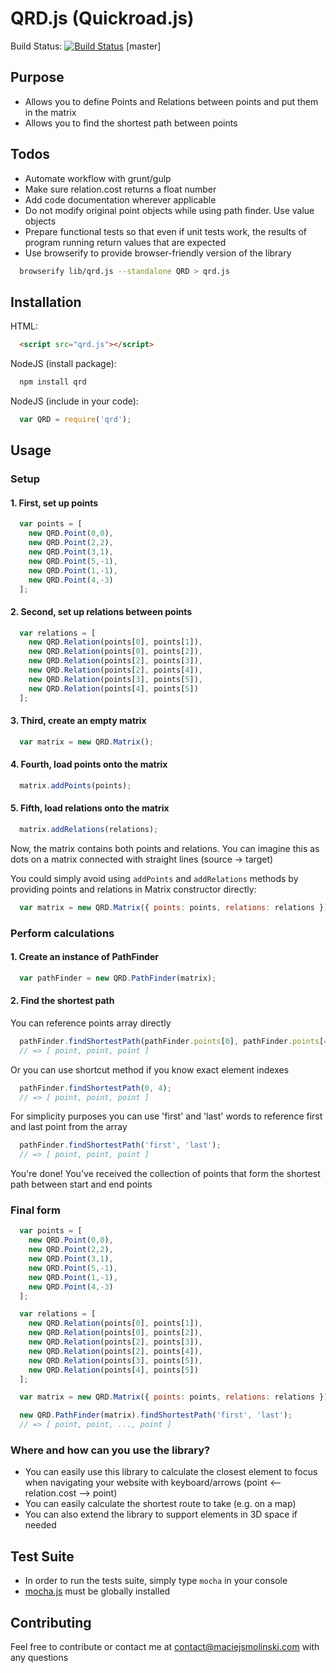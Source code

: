 # QRD.js (Quickroad.js)

Build Status: [![Build Status](https://travis-ci.org/maciejsmolinski/qrd.js.svg?branch=master)](https://travis-ci.org/maciejsmolinski/qrd.js) [master]

## Purpose

* Allows you to define Points and Relations between points and put them in the matrix
* Allows you to find the shortest path between points


## Todos


* Automate workflow with grunt/gulp
* Make sure relation.cost returns a float number
* Add code documentation wherever applicable
* Do not modify original point objects while using path finder. Use value objects
* Prepare functional tests so that even if unit tests work, the results of program running return values that are expected
* Use browserify to provide browser-friendly version of the library
``` bash
  browserify lib/qrd.js --standalone QRD > qrd.js
```

## Installation

HTML:

``` html
  <script src="qrd.js"></script>
```

NodeJS (install package):

``` bash
  npm install qrd
```

NodeJS (include in your code):

``` javascript
  var QRD = require('qrd');
```

## Usage

### Setup

#### 1. First, set up points

``` javascript
  var points = [
    new QRD.Point(0,0),
    new QRD.Point(2,2),
    new QRD.Point(3,1),
    new QRD.Point(5,-1),
    new QRD.Point(1,-1),
    new QRD.Point(4,-3)
  ];
```

#### 2. Second, set up relations between points

``` javascript
  var relations = [
    new QRD.Relation(points[0], points[1]),
    new QRD.Relation(points[0], points[2]),
    new QRD.Relation(points[2], points[3]),
    new QRD.Relation(points[2], points[4]),
    new QRD.Relation(points[3], points[5]),
    new QRD.Relation(points[4], points[5])
  ];
```

#### 3. Third, create an empty matrix

``` javascript
  var matrix = new QRD.Matrix();
```

#### 4. Fourth, load points onto the matrix

``` javascript
  matrix.addPoints(points);
```

#### 5. Fifth, load relations onto the matrix

``` javascript
  matrix.addRelations(relations);
```

Now, the matrix contains both points and relations. You can imagine this as dots on a matrix connected with straight lines (source -> target)

You could simply avoid using `addPoints` and `addRelations` methods by providing points and relations in Matrix constructor directly:

``` javascript
  var matrix = new QRD.Matrix({ points: points, relations: relations });
```

### Perform calculations

#### 1. Create an instance of PathFinder

``` javascript
  var pathFinder = new QRD.PathFinder(matrix);
```

#### 2. Find the shortest path

You can reference points array directly

``` javascript
  pathFinder.findShortestPath(pathFinder.points[0], pathFinder.points[4]);
  // => [ point, point, point ]
```

Or you can use shortcut method if you know exact element indexes 

``` javascript
  pathFinder.findShortestPath(0, 4);
  // => [ point, point, point ]
```

For simplicity purposes you can use 'first' and 'last' words to reference first and last point from the array

``` javascript
  pathFinder.findShortestPath('first', 'last');
  // => [ point, point, point ]
```

You're done! You've received the collection of points that form the shortest path between start and end points

### Final form

``` javascript
  var points = [
    new QRD.Point(0,0),
    new QRD.Point(2,2),
    new QRD.Point(3,1),
    new QRD.Point(5,-1),
    new QRD.Point(1,-1),
    new QRD.Point(4,-3)
  ];

  var relations = [
    new QRD.Relation(points[0], points[1]),
    new QRD.Relation(points[0], points[2]),
    new QRD.Relation(points[2], points[3]),
    new QRD.Relation(points[2], points[4]),
    new QRD.Relation(points[3], points[5]),
    new QRD.Relation(points[4], points[5])
  ];

  var matrix = new QRD.Matrix({ points: points, relations: relations });

  new QRD.PathFinder(matrix).findShortestPath('first', 'last');
  // => [ point, point, ..., point ]
```

### Where and how can you use the library?

* You can easily use this library to calculate the closest element to focus when navigating your website with keyboard/arrows (point <-- relation.cost --> point)
* You can easily calculate the shortest route to take (e.g. on a map)
* You can also extend the library to support elements in 3D space if needed

## Test Suite

* In order to run the tests suite, simply type `mocha` in your console
* [mocha.js](http://mochajs.org/) must be globally installed

## Contributing
Feel free to contribute or contact me at contact@maciejsmolinski.com with any questions

